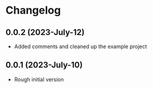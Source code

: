 # Changelog

## 0.0.2 (2023-July-12)

- Added comments and cleaned up the example project

## 0.0.1 (2023-July-10)

- Rough initial version
